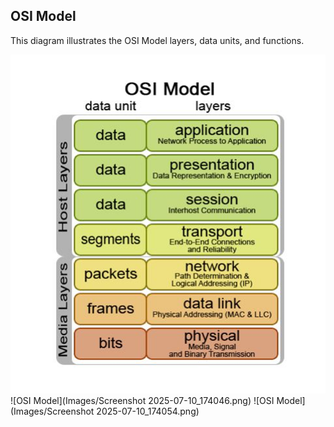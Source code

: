 ## OSI Model

This diagram illustrates the OSI Model layers, data units, and functions.

![OSI Model](Images/osi-model.png)
![OSI Model](Images/Screenshot 2025-07-10_174046.png)
![OSI Model](Images/Screenshot 2025-07-10_174054.png)



